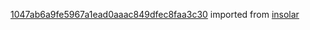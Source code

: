 [1047ab6a9fe5967a1ead0aaac849dfec8faa3c30](https://github.com/insolar/insolar/commit/1047ab6a9fe5967a1ead0aaac849dfec8faa3c30) imported from [insolar](https://github.com/insolar/insolar)
